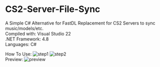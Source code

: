 # CS2-Server-File-Sync
A Simple C# Alternative for FastDL Replacement for CS2 Servers to sync music/models/etc.
<br>Compiled with: Visual Studio 22 
<br>.NET Framework: 4.8
<br>Languages: C#


How To Use:
![step1](https://github.com/KushKoyote/CS2-File-Sync/assets/134854424/ca10dfe5-2875-47a8-996a-1ebe0cdd5955)
![step2](https://github.com/KushKoyote/CS2-File-Sync/assets/134854424/d67f4045-d96d-4b03-83b6-f2a718f8a1e6)
<br>
Preview:
![preview](https://github.com/KushKoyote/CS2-File-Sync/assets/134854424/04bf04f5-4fec-425d-907b-1a061e1ab723)
